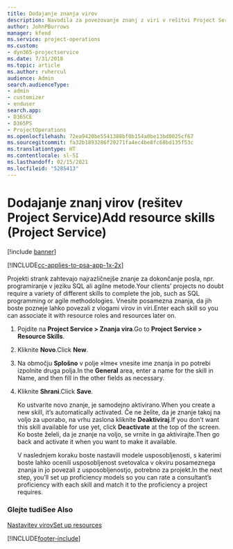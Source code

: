 ```yaml
---
title: Dodajanje znanja virov
description: Navodila za povezovanje znanj z viri v rešitvi Project Service
author: JohnPBurrows
manager: kfend
ms.service: project-operations
ms.custom:
- dyn365-projectservice
ms.date: 7/31/2018
ms.topic: article
ms.author: ruhercul
audience: Admin
search.audienceType:
- admin
- customizer
- enduser
search.app:
- D365CE
- D365PS
- ProjectOperations
ms.openlocfilehash: 72ea9420be5541388bf0b154a0be13bd0025cf67
ms.sourcegitcommit: fa32b1893286f20271fa4ec4be8fc68bd135f53c
ms.translationtype: HT
ms.contentlocale: sl-SI
ms.lasthandoff: 02/15/2021
ms.locfileid: "5285413"
---
```

# <a name="add-resource-skills-project-service"></a><span data-ttu-id="c7662-103">Dodajanje znanj virov (rešitev Project Service)</span><span class="sxs-lookup"><span data-stu-id="c7662-103">Add resource skills (Project Service)</span></span>

[!include [banner](../includes/psa-now-project-operations.md)]

[!INCLUDE[cc-applies-to-psa-app-1x-2x](../includes/cc-applies-to-psa-app-1x-2x.md)]

<span data-ttu-id="c7662-104">Projekti strank zahtevajo najrazličnejše znanje za dokončanje posla, npr. programiranje v jeziku SQL ali agilne metode.</span><span class="sxs-lookup"><span data-stu-id="c7662-104">Your clients’ projects no doubt require a variety of different skills to complete the job, such as SQL programming or agile methodologies.</span></span> <span data-ttu-id="c7662-105">Vnesite posamezna znanja, da jih boste pozneje lahko povezali z vlogami virov in viri.</span><span class="sxs-lookup"><span data-stu-id="c7662-105">Enter each skill so you can associate it with resource roles and resources later on.</span></span>  
  
1. <span data-ttu-id="c7662-106">Pojdite na **Project Service > Znanja vira**.</span><span class="sxs-lookup"><span data-stu-id="c7662-106">Go to **Project Service > Resource Skills**.</span></span>  
  
2. <span data-ttu-id="c7662-107">Kliknite **Novo**.</span><span class="sxs-lookup"><span data-stu-id="c7662-107">Click **New**.</span></span>  
  
3. <span data-ttu-id="c7662-108">Na območju **Splošno** v polje »Ime« vnesite ime znanja in po potrebi izpolnite druga polja.</span><span class="sxs-lookup"><span data-stu-id="c7662-108">In the **General** area, enter a name for the skill in Name, and then fill in the other fields as necessary.</span></span>  
  
4. <span data-ttu-id="c7662-109">Kliknite **Shrani**.</span><span class="sxs-lookup"><span data-stu-id="c7662-109">Click **Save**.</span></span>  
  
   <span data-ttu-id="c7662-110">Ko ustvarite novo znanje, je samodejno aktivirano.</span><span class="sxs-lookup"><span data-stu-id="c7662-110">When you create a new skill, it’s automatically activated.</span></span> <span data-ttu-id="c7662-111">Če ne želite, da je znanje takoj na voljo za uporabo, na vrhu zaslona kliknite **Deaktiviraj**.</span><span class="sxs-lookup"><span data-stu-id="c7662-111">If you don’t want this skill available for use yet, click **Deactivate** at the top of the screen.</span></span> <span data-ttu-id="c7662-112">Ko boste želeli, da je znanje na voljo, se vrnite in ga aktivirajte.</span><span class="sxs-lookup"><span data-stu-id="c7662-112">Then go back and activate it when you want to make it available.</span></span>  
  
   <span data-ttu-id="c7662-113">V naslednjem koraku boste nastavili modele usposobljenosti, s katerimi boste lahko ocenili usposobljenost svetovalca v okviru posameznega znanja in jo povezali z usposobljenostjo, potrebno za projekt.</span><span class="sxs-lookup"><span data-stu-id="c7662-113">In the next step, you’ll set up proficiency models so you can rate a consultant’s proficiency with each skill and match it to the proficiency a project requires.</span></span>  
  
### <a name="see-also"></a><span data-ttu-id="c7662-114">Glejte tudi</span><span class="sxs-lookup"><span data-stu-id="c7662-114">See Also</span></span>  
 [<span data-ttu-id="c7662-115">Nastavitev virov</span><span class="sxs-lookup"><span data-stu-id="c7662-115">Set up resources</span></span>](../psa/set-up-resources.md)


[!INCLUDE[footer-include](../includes/footer-banner.md)]